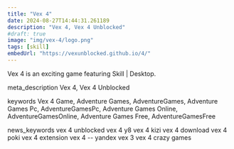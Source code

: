 ```yaml
---
title: "Vex 4"
date: 2024-08-27T14:44:31.261189
description: "Vex 4, Vex 4 Unblocked"
#draft: true
image: "img/vex-4/logo.png"
tags: [skill]
embedUrl: "https://vexunblocked.github.io/4/"
---
```


Vex 4 is an exciting game featuring Skill | Desktop.

meta_description
Vex 4, Vex 4 Unblocked


keywords
Vex 4 Game, Adventure Games, AdventureGames, Adventure Games Pc, AdventureGamesPc, Adventure Games Online, AdventureGamesOnline, Adventure Games Free, AdventureGamesFree


news_keywords
vex 4 unblocked vex 4 y8 vex 4 kizi vex 4 download vex 4 poki vex 4 extension vex 4 -- yandex vex 3 vex 4 crazy games

